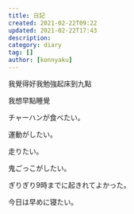 ```yaml
---
title: 日記
created: 2021-02-22T09:22
updated: 2021-02-22T17:43
description: 
category: diary
tag: []
author: [konnyaku]
---
```

我覺得好我勉強起床到九點

我想早點睡覺

チャーハンが食べたい。

運動がしたい。

走りたい。

鬼ごっこがしたい。

ぎりぎり9時までに起きれてよかった。

今日は早めに寝たい。

